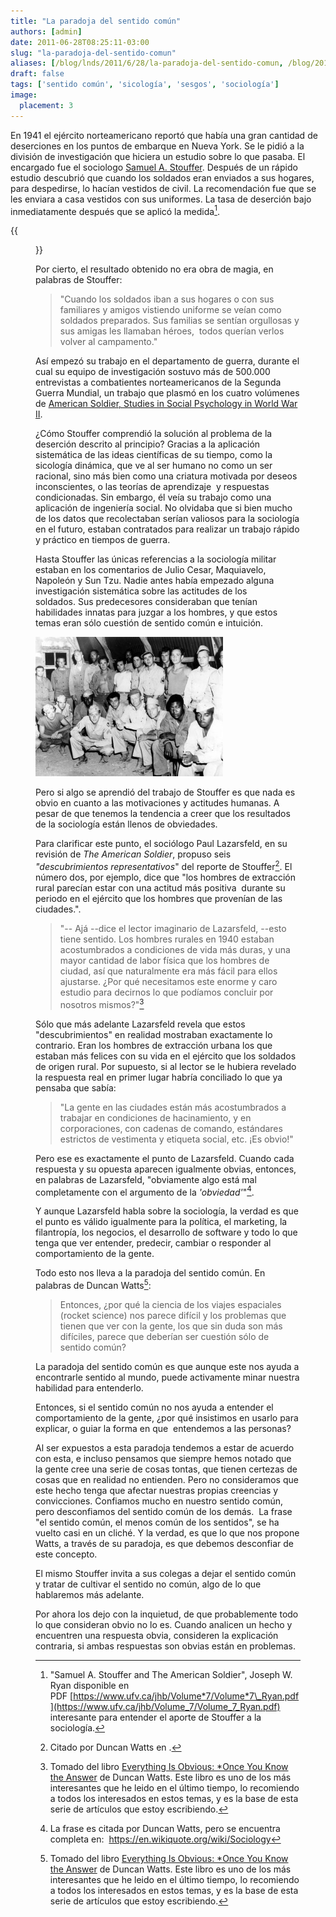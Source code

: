 ```yaml
---
title: "La paradoja del sentido común"
authors: [admin]
date: 2011-06-28T08:25:11-03:00
slug: "la-paradoja-del-sentido-comun"
aliases: [/blog/lnds/2011/6/28/la-paradoja-del-sentido-comun, /blog/2011/06/la-paradoja-del-sentido-comun.html]
draft: false
tags: ['sentido común', 'sicología', 'sesgos', 'sociología']
image:
  placement: 3
---
```



En 1941 el ejército norteamericano reportó que había una gran cantidad
de deserciones en los puntos de embarque en Nueva York. Se le pidió a la
división de investigación que hiciera un estudio sobre lo que pasaba. El
encargado fue el sociologo [Samuel A. Stouffer](https://www2.asanet.org/governance/stouffer.html). Después de
un rápido estudio descubrió que cuando los soldados eran enviados a sus
hogares, para despedirse, lo hacían vestidos de civil. La recomendación
fue que se les enviara a casa vestidos con sus uniformes. La tasa de
deserción bajo inmediatamente después que se aplicó la medida[^1].

{{<figure caption="Samuel A. Stouffer" src="220px-Sstouffer.jpg">}}

Por cierto, el resultado obtenido no era obra de magia, en palabras de
Stouffer:

> "Cuando los soldados iban a sus hogares o con sus familiares y amigos
> vistiendo uniforme se veían como soldados preparados. Sus familias se
> sentían orgullosas y sus amigas les llamaban héroes,  todos querían
> verlos volver al campamento."

Así empezó su trabajo en el departamento de guerra, durante el cual su
equipo de investigación sostuvo más de 500.000 entrevistas a
combatientes norteamericanos de la Segunda Guerra Mundial, un trabajo
que plasmó en los cuatro volúmenes de 
[American Soldier, Studies in Social Psychology in World War II](https://openlibrary.org/books/OL6044939M/Studies_in_social_psychology_in_World_War_II_...).

¿Cómo Stouffer comprendió la solución al problema de la deserción
descrito al principio? Gracias a la aplicación sistemática de las ideas
científicas de su tiempo, como la sicología dinámica, que ve al ser
humano no como un ser racional, sino más bien como una criatura motivada
por deseos inconscientes, o las teorías de aprendizaje  y respuestas
condicionadas. Sin embargo, él veía su trabajo como una aplicación de
ingeniería social. No olvidaba que si bien mucho de los datos que
recolectaban serían valiosos para la sociología en el futuro, estaban
contratados para realizar un trabajo rápido y práctico en tiempos de
guerra.

Hasta Stouffer las únicas referencias a la sociología militar estaban en
los comentarios de Julio Cesar, Maquiavelo, Napoleón y Sun Tzu. Nadie
antes había empezado alguna investigación sistemática sobre las
actitudes de los soldados. Sus predecesores consideraban que tenían
habilidades innatas para juzgar a los hombres, y que estos temas eran
sólo cuestión de sentido común e intuición.

![](soldados-segunda-guerra-300x223.jpg)

Pero si algo se aprendió del trabajo de Stouffer es que nada es obvio en
cuanto a las motivaciones y actitudes humanas. A pesar de que tenemos la
tendencia a creer que los resultados de la sociología están llenos de
obviedades.

Para clarificar este punto, el sociólogo Paul Lazarsfeld, en su revisión
de *The American Soldier*, propuso seis *"descubrimientos
representativos*" del reporte de Stouffer[^2]. El número dos, por
ejemplo, dice que "los hombres de extracción rural parecían estar con
una actitud más positiva  durante su periodo en el ejército que los
hombres que provenían de las ciudades.".

> "-- Ajá --dice el lector imaginario de Lazarsfeld, --esto tiene
> sentido. Los hombres rurales en 1940 estaban acostumbrados a
> condiciones de vida más duras, y una mayor cantidad de labor física
> que los hombres de ciudad, así que naturalmente era más fácil para
> ellos ajustarse. ¿Por qué necesitamos este enorme y caro estudio para
> decirnos lo que podíamos concluir por nosotros mismos?"[^3]

Sólo que más adelante Lazarsfeld revela que estos "descubrimientos" en
realidad mostraban exactamente lo contrario. Eran los hombres de
extracción urbana los que estaban más felices con su vida en el ejército
que los soldados de origen rural. Por supuesto, si al lector se le
hubiera revelado la respuesta real en primer lugar habría conciliado lo
que ya pensaba que sabía:

> "La gente en las ciudades están más acostumbrados a trabajar en
> condiciones de hacinamiento, y en corporaciones, con cadenas de
> comando, estándares estrictos de vestimenta y etiqueta social, etc.
> ¡Es obvio!"

Pero ese es exactamente el punto de Lazarsfeld. Cuando cada respuesta y
su opuesta aparecen igualmente obvias, entonces, en palabras de
Lazarsfeld, "obviamente algo está mal completamente con el argumento de
la *\'obviedad\'*"[^4].

Y aunque Lazarsfeld habla sobre la sociología, la verdad es que el punto
es válido igualmente para la política, el marketing, la filantropía, los
negocios, el desarrollo de software y todo lo que tenga que ver
entender, predecir, cambiar o responder al comportamiento de la gente.

Todo esto nos lleva a la paradoja del sentido común. En palabras de
Duncan Watts[^3]:

> Entonces, ¿por qué la ciencia de los viajes espaciales (rocket
> science) nos parece difícil y los problemas que tienen que ver con la
> gente, los que sin duda son más difíciles, parece que deberían ser
> cuestión sólo de sentido común?

La paradoja del sentido común es que aunque este nos ayuda a encontrarle
sentido al mundo, puede activamente minar nuestra habilidad para
entenderlo.

Entonces, si el sentido común no nos ayuda a entender el comportamiento
de la gente, ¿por qué insistimos en usarlo para explicar, o guiar la
forma en que  entendemos a las personas?

Al ser expuestos a esta paradoja tendemos a estar de acuerdo con esta, e
incluso pensamos que siempre hemos notado que la gente cree una serie de
cosas tontas, que tienen certezas de cosas que en realidad no entienden.
Pero no consideramos que este hecho tenga que afectar nuestras propias
creencias y convicciones. Confiamos mucho en nuestro sentido común, pero
desconfiamos del sentido común de los demás.  La frase "el sentido
común, el menos común de los sentidos", se ha vuelto casi en un cliché.
Y la verdad, es que lo que nos propone Watts, a través de su paradoja,
es que debemos desconfiar de este concepto.

El mismo Stouffer invita a sus colegas a dejar el sentido común y tratar
de cultivar el sentido no común, algo de lo que hablaremos más adelante.

Por ahora los dejo con la inquietud, de que probablemente todo lo que
consideran obvio no lo es. Cuando analicen un hecho y encuentren una
respuesta obvia, consideren la explicación contraria, si ambas
respuestas son obvias están en problemas.

[^1]: "Samuel A. Stouffer and The American Soldier", Joseph W. Ryan
disponible en
PDF [https://www.ufv.ca/jhb/Volume*7/Volume*7\_Ryan.pdf](https://www.ufv.ca/jhb/Volume_7/Volume_7_Ryan.pdf)
interesante para entender el aporte de Stouffer a la sociología.

[^2]: Citado por Duncan Watts en [^3].

[^3]: Tomado del libro [Everything Is Obvious: \*Once You Know the Answer](https://www.amazon.com/gp/product/0385531680/ref=as_li_qf_sp_asin_tl?ie=UTF8&tag=lanaturaledel-20&linkCode=as2&camp=217145&creative=399373&creativeASIN=0385531680)
de Duncan Watts.
Este libro es uno de los más interesantes que he leido en el último
tiempo, lo recomiendo a todos los interesados en estos temas, y es la
base de esta serie de artículos que estoy escribiendo.

[^4]: La frase es citada por Duncan Watts, pero se encuentra completa en:  <https://en.wikiquote.org/wiki/Sociology>


